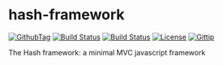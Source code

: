 hash-framework
==============

[![GithubTag](http://img.shields.io/github/tag/helloIAmPau/hash-framework.svg)](https://github.com/helloIAmPau/hash-framework/tags)
[![Build Status](https://david-dm.org/helloIAmPau/hash-framework.png)](https://david-dm.org/helloIAmPau/hash-framework)
[![Build Status](https://travis-ci.org/helloIAmPau/hash-framework.svg?branch=master)](https://travis-ci.org/helloIAmPau/hash-framework)
[![License](http://img.shields.io/:license-mit-blue.svg)](http://badges.mit-license.org)
[![Gittip](http://img.shields.io/gittip/helloIAmPau.svg)](https://www.gittip.com/helloIAmPau/)

The Hash framework: a minimal MVC javascript framework
